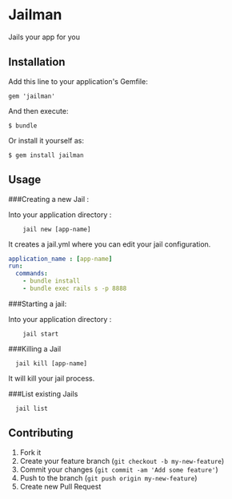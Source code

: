# Jailman

Jails your app for you

## Installation

Add this line to your application's Gemfile:

    gem 'jailman'

And then execute:

    $ bundle

Or install it yourself as:

    $ gem install jailman

## Usage

###Creating a new Jail :

Into your application directory :

```
    jail new [app-name]
```

It creates a jail.yml where you can edit your jail configuration.

``` yaml
application_name : [app-name]
run:
  commands:
    - bundle install
    - bundle exec rails s -p 8888
```

###Starting a jail:

Into your application directory :

```
    jail start
```

###Killing a Jail

```
  jail kill [app-name]
```

It will kill your jail process.

###List existing Jails

```
  jail list
```

## Contributing

1. Fork it
2. Create your feature branch (`git checkout -b my-new-feature`)
3. Commit your changes (`git commit -am 'Add some feature'`)
4. Push to the branch (`git push origin my-new-feature`)
5. Create new Pull Request

